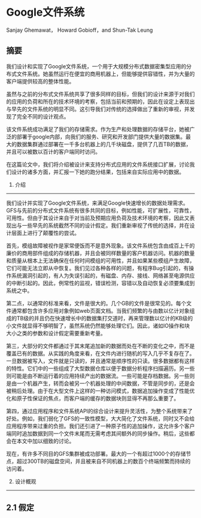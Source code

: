 Google文件系统
==============

Sanjay Ghemawat， Howard Gobioff，and Shun-Tak Leung

摘要
----

我们设计和实现了Google文件系统，一个用于大规模分布式数据密集型应用的分布式文件系统。她虽然运行在便宜的商用机器上，但能够提供容错性，并为大量的客户端提供较高的整体性能。

虽然与之前的分布式文件系统共享了很多同样的目标，但我们的设计来源于对我们的应用的负荷和所在的技术环境的考察，包括当前和预期的，因此在设定上表现出与早先的文件系统的明显不同。这引导我们对传统的选择做出了重新的审视，并发现了完全不同的设计观点。

该文件系统成功满足了我们的存储需求。作为生产和处理数据的存储平台，她被广泛的部署于google内部，向我们的服务、研究和开发部门提供大量的数据集。最大的数据集群通过部署在一千多台机器上的几千块磁盘，提供了几百TB的数据，并且可以被数以百计的客户端同时访问。

在这篇论文中，我们将介绍被设计来支持分布式应用的文件系统接口扩展，讨论我们设计的诸多方面，并汇报一下她的跑分结果，包括来自实际应用中的数据。

1. 介绍
-------

我们设计并实现了Google文件系统，来满足Google快速增长的数据处理需求。GFS与先前的分布式文件系统有很多共同的目标，例如性能，可扩展性，可靠性，可用性。但由于其设计来自于对当前及预期应用负荷及技术环境的考察，因此又表现出与一些早先的系统截然不同的设计假定。我们重新审视了传统的选择，并在设计层面上进行了颠覆性的尝试。

首先，模组故障被视作是家常便饭而不是意外现象。该文件系统包含由成百上千的廉价的商用部件组成的存储机器，并且会被同样数量的客户机器访问。机器的数量和质量从根本上无法确保在任何时间模组的可用性，并且如果某些模组产生故障，它们可能无法立即从中恢复。我们见过各种各样的问题，有程序Bug引起的，有操作系统漏洞引起的，有人为失误引起的，有磁盘、内存、接线、网络甚至电源供应的中断引起的。因此，例常性的监视，错误检测，容错以及自动恢复必须要集成到系统之中。

第二点，以通常的标准来看，文件是很大的。几个GB的文件是很常见的。每个文件通常都包含许多应用对象例如web页面文档。当我们频繁的与由数以亿计对象组成的TB级的并且仍在快速增长中的数据集打交道时，再来管理数以亿计的KB级的小文件就显得不够明智了，虽然系统仍然能够处理它们。因此，诸如IO操作和块大小之类的参数和设计假定需要重新考量。

第三，大部分的文件都通过于其末尾追加新的数据而处在不断的变化之中，而不是覆盖已有的数据。从实践的角度来看，在文件内进行随机的写入几乎不复存在了。一旦数据被写入，文件就是只读的，并且通常是顺序性的只读。很多数据都有这样的特性。它们中的一些组成了大型数据仓库以便于数据分析程序扫描遍历。另一些则可能是由不断运行着的应用持续产出的数据流。一些可能是存档数据。另一些则是由一个机器产生，转而会被另一个机器处理的中间数据，不管是同步的，还是会被稍后处理。由于在大型文件上这样的一种访问模式，数据追加操作变成了性能优化和原子性保证的焦点，而客户端的缓存的数据块则显得不再那么重要了。

第四，通过应用程序和文件系统API的综合设计来提升灵活性，为整个系统带来了好处。例如，我们弱化了GFS的一致性模型，大大简化了文件系统，同时又不会给应用程序带来过重的负担。我们还引进了一种原子性的追加操作，这允许多个客户端同时追加数据到同一个文件末尾而无需考虑其间额外的同步操作。稍后，这些都会在本文中加以细致的讨论。

现在，有许多不同目的GFS集群被成功部署。最大的一个有超过1000个的存储节点，超过300TB的磁盘空间，并且被来自不同机器上的数百个终端频繁而持续的访问着。

2. 设计概观
-----------

2.1 假定
--------

